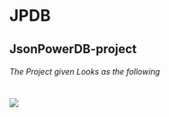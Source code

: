 # JPDB
## JsonPowerDB-project
###### The Project given Looks as the following
# <image src="./images/save.jpg">